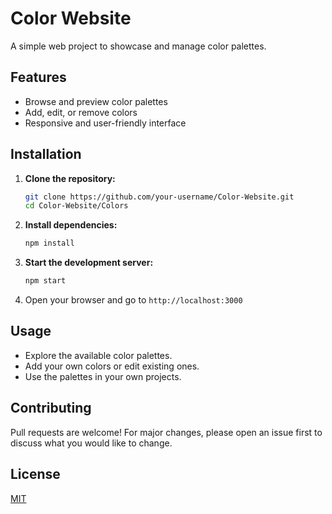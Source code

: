 # Color Website

A simple web project to showcase and manage color palettes.

## Features

- Browse and preview color palettes
- Add, edit, or remove colors
- Responsive and user-friendly interface

## Installation

1. **Clone the repository:**
    ```bash
    git clone https://github.com/your-username/Color-Website.git
    cd Color-Website/Colors
    ```

2. **Install dependencies:**
    ```bash
    npm install
    ```

3. **Start the development server:**
    ```bash
    npm start
    ```

4. Open your browser and go to `http://localhost:3000`

## Usage

- Explore the available color palettes.
- Add your own colors or edit existing ones.
- Use the palettes in your own projects.

## Contributing

Pull requests are welcome! For major changes, please open an issue first to discuss what you would like to change.

## License

[MIT](../LICENSE)